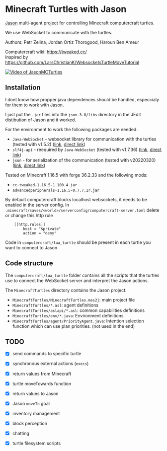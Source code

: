 # Minecraft Turtles with Jason
[Jason](http://jason.sourceforge.net/wp/) multi-agent project for controlling Minecraft computercraft turtles.

We use WebSocket to communicate with the turtles.

Authors: Petr Zelina, Jordan Ortiz Thorogood, Haroun Ben Ameur

Computercraft wiki: https://tweaked.cc/<br>
Inspired by https://github.com/LarsChristianK/WebsocketsTurtleMoveTutorial

[![Video of JasonMCTurtles](https://img.youtube.com/vi/2Nv5HgBjiYg/0.jpg)](https://www.youtube.com/watch?v=2Nv5HgBjiYg)


## Installation
I dont know how propper java dependences should be handled, especcialy for them to work with Jason.

I just put the `.jar` files into the `json-3.0/libs` directory in the JEdit distibution of Jason and it worked.

For the environment to work the following packages are needed:
* `Java-WebSocket` - websocket library for communication with the turtles (tested with v1.5.2) ([link](https://github.com/TooTallNate/Java-WebSocket), [direct link](https://github.com/TooTallNate/Java-WebSocket/releases/download/v1.5.2/Java-WebSocket-1.5.2.jar))
* `slf4j-api` - reequired by `Java-WebSocket` (tested with v1.7.36) ([link](https://www.slf4j.org/), [direct link](https://repo1.maven.org/maven2/org/slf4j/slf4j-api/1.7.36/slf4j-api-1.7.36.jar))
* `json` - for serialization of the communication (tested with v20220320) ([link](https://mvnrepository.com/artifact/org.json/json), [direct link](https://repo1.maven.org/maven2/org/json/json/20220320/json-20220320.jar))


Tested on Minecraft 1.16.5 with forge 36.2.33 and the following mods:
* `cc-tweaked-1.16.5-1.100.4.jar`
* `advancedperipherals-1.16.5-0.7.7.1r.jar`

By default computercraft blocks localhost websockets, it needs to be enabled in the server config. In `.minecraft/saves/<world>/serverconfig/computercraft-server.toml` delete or change this http rule
```tmol
	[[http.rules]]
		host = "$private"
		action = "deny"
```

Code in `computercraft/lua_turtle` should be present in each turtle you want to connect to Jason.


## Code structure
The `computercraft/lua_turtle` folder contains all the scripts that the turtles use to connect the WebSocket server and interpret the Jason actions.

The `MinecraftTurtles` directory contains the Jason project.

* `MinecraftTurtles/MinecraftTurtles.mas2j`: main project file
* `MinecraftTurtles/*.asl`: agent definitions
* `MinecraftTurtles/aslapi/*.asl`: common capabilities definitions
* `MinecraftTurtles/env/*.java`: Environment definitions
* `MinecraftTurtles/agent/PriorityAgent.java`: Intention selection function which can use plan priorities. (not used in the end)


## TODO
- [x] send commands to specific turtle
- [x] synchronous external actions (`execs`)
- [x] return values from Minecraft
- [x] turtle moveTowards function
- [x] return values to Jason
- [x] Jason `moveTo` goal
- [x] inventory management
- [x] block perception
- [x] chatting
- [x] turtle filesystem scripts



